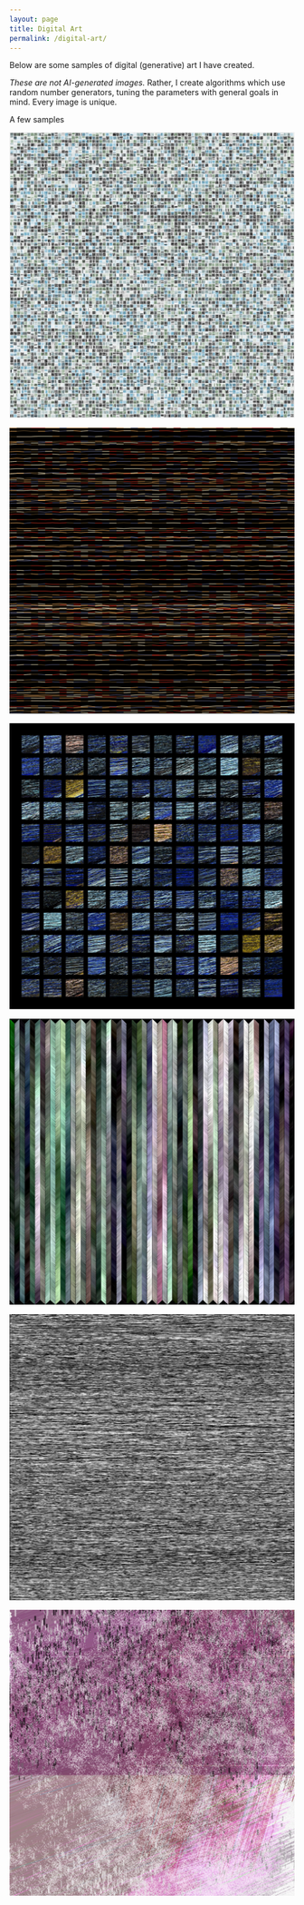 ```yaml
---
layout: page
title: Digital Art
permalink: /digital-art/
---
```


Below are some samples of digital (generative) art I have created.

*These are not AI-generated images.*  Rather, I create algorithms which use random number generators, tuning the parameters with
general goals in mind.  Every image is unique.

A few samples

![Mike Teter generative art example 5](/assets/img_20230602_163313_169__9.jpg)

![Mike Teter generative art example 0](/assets/img_20191107_001351_4.png)

![Mike Teter generative art example 1](/assets/img_20191109_111419_19.jpg)

![Mike Teter generative art example 2](/assets/img_20191104_023740_6.jpg)

![Mike Teter generative art example 3](/assets/img_20200131_000302_8.jpeg)

![Mike Teter generative art example 4](/assets/img_redraw_20200207_155027_3_993999_layer_5.jpeg)


